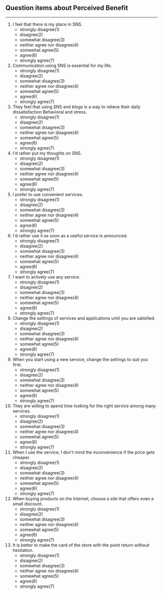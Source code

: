 Question items about Perceived Benefit
---
---
1. I feel that there is my place in SNS.
    - strongly disagree(1)
    - disagree(2)
    - somewhat disagree(3)
    - neither agree nor disagree(4)
    - somewhat agree(5)
    - agree(6)
    - strongly agree(7)
2. Communication using SNS is essential for my life.
    - strongly disagree(1)
    - disagree(2)
    - somewhat disagree(3)
    - neither agree nor disagree(4)
    - somewhat agree(5)
    - agree(6)
    - strongly agree(7)
3. They feel that using SNS and blogs is a way to relieve their daily dissatisfaction Behavioral and stress.
    - strongly disagree(1)
    - disagree(2)
    - somewhat disagree(3)
    - neither agree nor disagree(4)
    - somewhat agree(5)
    - agree(6)
    - strongly agree(7)
4. I'd rather put my thoughts on SNS.
    - strongly disagree(1)
    - disagree(2)
    - somewhat disagree(3)
    - neither agree nor disagree(4)
    - somewhat agree(5)
    - agree(6)
    - strongly agree(7)
5. I prefer to use convenient services.
    - strongly disagree(1)
    - disagree(2)
    - somewhat disagree(3)
    - neither agree nor disagree(4)
    - somewhat agree(5)
    - agree(6)
    - strongly agree(7)
6. I'd rather use it as soon as a useful service is announced.
    - strongly disagree(1)
    - disagree(2)
    - somewhat disagree(3)
    - neither agree nor disagree(4)
    - somewhat agree(5)
    - agree(6)
    - strongly agree(7)
7. I want to actively use any service.
    - strongly disagree(1)
    - disagree(2)
    - somewhat disagree(3)
    - neither agree nor disagree(4)
    - somewhat agree(5)
    - agree(6)
    - strongly agree(7)
8. Change the settings of services and applications until you are satisfied.
    - strongly disagree(1)
    - disagree(2)
    - somewhat disagree(3)
    - neither agree nor disagree(4)
    - somewhat agree(5)
    - agree(6)
    - strongly agree(7)
9. When you start using a new service, change the settings to suit you first.
    - strongly disagree(1)
    - disagree(2)
    - somewhat disagree(3)
    - neither agree nor disagree(4)
    - somewhat agree(5)
    - agree(6)
    - strongly agree(7)
10. They are willing to spend time looking for the right service among many services.
    - strongly disagree(1)
    - disagree(2)
    - somewhat disagree(3)
    - neither agree nor disagree(4)
    - somewhat agree(5)
    - agree(6)
    - strongly agree(7)
11. When I use the service, I don't mind the inconvenience if the price gets cheaper.
    - strongly disagree(1)
    - disagree(2)
    - somewhat disagree(3)
    - neither agree nor disagree(4)
    - somewhat agree(5)
    - agree(6)
    - strongly agree(7)
12. When buying products on the Internet, choose a site that offers even a small discount.
    - strongly disagree(1)
    - disagree(2)
    - somewhat disagree(3)
    - neither agree nor disagree(4)
    - somewhat agree(5)
    - agree(6)
    - strongly agree(7)
13. It is better to make the card of the store with the point return without hesitation.
    - strongly disagree(1)
    - disagree(2)
    - somewhat disagree(3)
    - neither agree nor disagree(4)
    - somewhat agree(5)
    - agree(6)
    - strongly agree(7)
